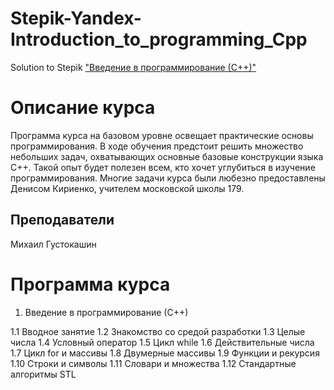 # Stepik-Yandex-Introduction_to_programming_Cpp
Solution to Stepik ["Введение в программирование (С++)"](https://stepik.org/course/363/syllabus)

# Описание курса
Программа курса на базовом уровне освещает практические основы программирования. В ходе обучения предстоит решить множество небольших задач, охватывающих основные базовые конструкции языка C++. Такой опыт будет полезен всем, кто хочет углубиться в изучение программирования. Многие задачи курса были любезно предоставлены Денисом Кириенко, учителем московской школы 179.

## Преподаватели
Михаил Густокашин
#
# Программа курса
1. Введение в программирование (С++)

1.1  Вводное занятие
1.2  Знакомство со средой разработки
    1.3  Целые числа
    1.4  Условный оператор
    1.5  Цикл while
    1.6  Действительные числа
    1.7  Цикл for и массивы
    1.8  Двумерные массивы
    1.9  Функции и рекурсия
    1.10 Строки и символы
    1.11 Словари и множества
    1.12 Стандартные алгоритмы STL
